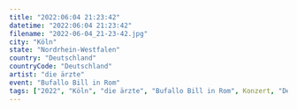 ```yaml
---
title: "2022:06:04 21:23:42"
datetime: "2022:06:04 21:23:42"
filename: "2022-06-04_21-23-42.jpg"
city: "Köln"
state: "Nordrhein-Westfalen"
country: "Deutschland"
countryCode: "Deutschland"
artist: "die ärzte"
event: "Bufallo Bill in Rom"
tags: ["2022", "Köln", "die ärzte", "Bufallo Bill in Rom", Konzert, "Deutschland"]
---
```


